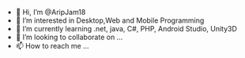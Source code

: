 - 👋 Hi, I’m @AripJam18
- 👀 I’m interested in Desktop,Web and Mobile Programming
- 🌱 I’m currently learning .net, java, C#, PHP, Android Studio, Unity3D
- 💞️ I’m looking to collaborate on ...
- 📫 How to reach me ...

<!---
AripJam18/AripJam18 is a ✨ special ✨ repository because its `README.md` (this file) appears on your GitHub profile.
You can click the Preview link to take a look at your changes.
--->
